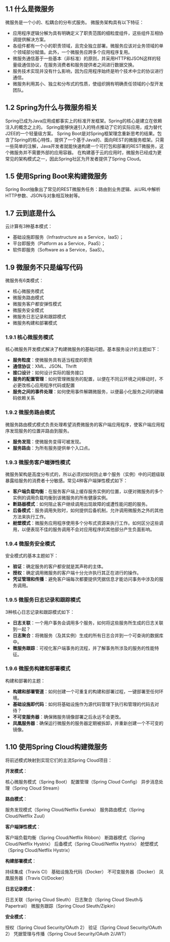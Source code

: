## 1.1 什么是微服务

微服务是一个小的、松耦合的分布式服务。
微服务架构具有以下特征：
- 应用程序逻辑分解为具有明确定义了职责范围的细粒度组件，这些组件互相协调提供解决方案。
- 各组件都有一个小的职责领域，且完全独立部署。微服务应该对业务领域的单个领域部分赋值。此外，一个微服务应跨多个应用程序复用。
- 微服务通信基于一些基本（非标准）的原则，并采用HTTP和JSON这样的轻量级通信协议，在服务消费者和服务提供者之间进行数据交换。
- 服务技术实现并没有什么影响，因为应用程序始终是哟个技术中立的协议进行通信。
- 微服务利用其小、独立和分布式的性质，使组织拥有明确责任领域的小型开发团队。

## 1.2 Spring为什么与微服务相关

Spring已成为Java应用成都事实上的标准开发框架。Spring的核心是建立在依赖注入的概念之上的。
Spring能够快速引入的特点推动了它的实际应用，成为替代J2EE的一个轻量级方案。
Spring Boot是对Spring框架理念重新思考的结果。包含了Spring的核心特性，提供了一个基于Java的、面向REST的微服务框架。只需一些简单的注解，Java开发者就能快速构建一个可打包和部署的REST微服务，这个微服务并不需要外部的应用容器。
在构建基于云的应用时，微服务已经成为更常见的架构模式之一，因此Spring社区为开发者提供了Spring Cloud。

## 1.5 使用Spring Boot来构建微服务

Spring Boot抽象出了常见的REST微服务任务：路由到业务逻辑、从URL中解析HTTP参数、JSON与对象相互映射等。

## 1.7 云到底是什么

云计算有3种基本模式：
- 基础设施即服务（Infrastructure as a Service，IaaS）；
- 平台即服务（Platform as a Service，PaaS）；
- 软件即服务（Software as a Service，SaaS）。

## 1.9 微服务不只是编写代码

微服务有6类模式：

- 核心微服务模式
- 微服务路由模式
- 微服务客户都安弹性模式
- 微服务安全模式
- 微服务日志记录和跟踪模式
- 微服务构建和部署模式

### 1.9.1 核心微服务模式

核心微服务开发模式解决了构建微服务的基础问题。基本服务设计的主题如下：

- **服务粒度**：使微服务具有适当程度的职责
- **通信协议**：XML、JSON、Thrift
- **接口设计**：如何设计实际的服务接口
- **服务的配置管理**：如何管理微服务的配置，以便在不同云环境之间移动时，不必更改核心应用程序代码或配置
- **服务之间的事件处理**：如何使用事件解耦微服务，以便最小化服务之间的硬编码依赖关系

### 1.9.2 微服务路由模式

微服务路由模式模式负责处理希望消费微服务的客户端应用程序，使客户端应用程序发现服务的位置并路由到服务。
- **服务发现**：使微服务变得可被发现。
- **服务路由**：为所有服务提供单个入口点。

### 1.9.3 微服务客户端弹性模式

微服务架构是高度分布式的，所以必须对如何防止单个服务（实例）中的问题级联暴露给服务的消费者十分敏感。常见4种客户端弹性模式如下：

- **客户端负载均衡**：在服务客户端上缓存服务实例的位置，以便对微服务的多个实例的调用负载均衡到该微服务的所有健康实例。
- **断路器模式**：如何阻止客户继续调用出现故障的或遭性能问题的服务。
- **后备模式**：服务调用失败时，如何提供后备机制，允许调用微服务之外的其他方法来执行工作。
- **舱壁模式**：微服务应用程序使用多个分布式资源来执行工作。如何区分这些调用，以便表现不佳的服务调用不会对应用程序的其他部分产生负面影响。

### 1.9.4 微服务安全模式

安全模式的基本主题如下：

- **验证**：确定服务的客户都安就是其声称的主体。
- **授权**：确定调用微服务的客户端十分允许执行其正在进行的操作。
- **凭证管理和传播**：避免客户端每次都要提供凭据信息才能访问事务中涉及的服务调用。

### 1.9.5 微服务日志记录和跟踪模式

3种核心日志记录和跟踪模式如下：

- **日志关联**：一个用户事务会调用多个服务，如何将这些服务所生成的日志关联到一起？
- **日志聚合**：将微服务（及其实例）生成的所有日志合并到一个可查询的数据库中。
- **微服务跟踪**：可视化客户端事务的流程，并了解事务所涉及的服务的性能特征。

### 1.9.6 微服务构建和部署模式

构建和部署的主题：

- **构建和部署管道**：如何创建一个可重复的构建和部署过程，一键部署至任何环境。
- **基础设施即代码**：如何将基础设施作为源代码管理下执行和管理的代码去对待？
- **不可变服务器**：确保微服务镜像部署之后永远不会更改。
- **凤凰服务器**：确保运行微服务的服务器定期被拆卸，并重新创建一个不可变的镜像。

## 1.10 使用Spring Cloud构建微服务

将前述模式映射到实现它们的主流Spring Cloud项目：

**开发模式**：

核心微服务模式（Spring Boot）
配置管理（Spring Cloud Config）
异步消息处理（Spring Cloud Stream）

**路由模式**：

服务发现模式（Spring Cloud/Netflix Eureka）
服务路由模式（Spring Cloud/Netflix Zuul）

**客户端弹性模式**：

客户端负载均衡（Spring Cloud/Netflix Ribbon）
断路器模式（Spring Cloud/Netflix Hystrix）
后备模式（Spring Cloud/Netflix Hystrix）
舱壁模式（Spring Cloud/Netflix Hystrix）

**构建部署模式**：

持续集成（Travis CI）
基础设施及代码（Docker）
不可变服务器（Docker）
凤凰服务器（Travis CI/Docker）

**日志记录模式**：

日志关联（Spring Cloud Sleuth）
日志聚合（Spring Cloud Sleuth与Papertrail）
微服务跟踪（Spring Cloud Sleuth/Zipkin）

**安全模式**：

授权（Spring Cloud Security/OAuth 2）
验证（Spring Cloud Security/OAuth 2）
凭据管理与传播（Spring Cloud Security/OAuth 2/JWT）